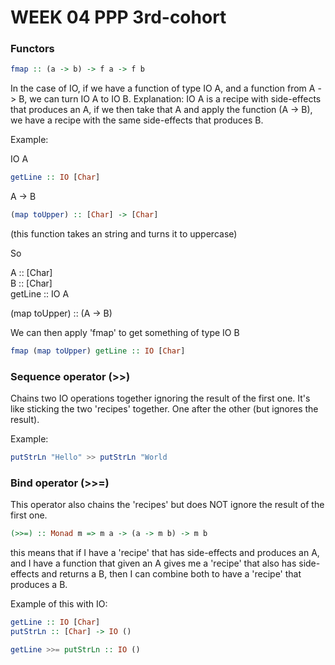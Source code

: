 # WEEK 04 PPP 3rd-cohort


### Functors

```haskell
fmap :: (a -> b) -> f a -> f b
```

In the case of IO, if we have a function of type IO A, and a function from A -> B, we can turn IO A to IO B.
Explanation: IO A is a recipe with side-effects that produces an A, if we then take that A and apply the function (A -> B), we have a recipe with the same side-effects that produces B.

Example:

IO A
```haskell
getLine :: IO [Char]
```

A -> B
```haskell
(map toUpper) :: [Char] -> [Char]
```

(this function takes an string and turns it to uppercase)

So 

A :: [Char] \
B :: [Char] \
getLine :: IO A

(map toUpper) :: (A -> B)

We can then apply 'fmap' to get something of type IO B

```haskell
fmap (map toUpper) getLine :: IO [Char]
```

### Sequence operator (>>)

Chains two IO operations together ignoring the result of the first one. It's like sticking the two 'recipes' together. One after the other (but ignores the result).

Example:

```haskell
putStrLn "Hello" >> putStrLn "World
```

### Bind operator (>>=)

This operator also chains the 'recipes' but does NOT ignore the result of the first one.


```haskell
(>>=) :: Monad m => m a -> (a -> m b) -> m b 
```

this means that if I have a 'recipe' that has side-effects and produces an A, and I have a function that given an A gives me a 'recipe' that also has side-effects and returns a B, then I can combine both to have a 'recipe' that produces a B.


Example of this with IO:

```haskell
getLine :: IO [Char]
putStrLn :: [Char] -> IO ()

getLine >>= putStrLn :: IO ()
```





